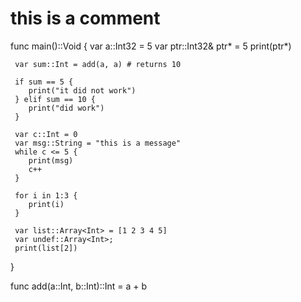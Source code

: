 # this is a comment
func main()::Void {
     var a::Int32 = 5
     var ptr::Int32&
     ptr* = 5
     print(ptr*)
     
     var sum::Int = add(a, a) # returns 10

     if sum == 5 {
	    print("it did not work")
     } elif sum == 10 {
	    print("did work")
     } 

     var c::Int = 0
     var msg::String = "this is a message"
     while c <= 5 {
	    print(msg)	
	    c++
     }

     for i in 1:3 {
	    print(i)
     }

     var list::Array<Int> = [1 2 3 4 5]
     var undef::Array<Int>;
     print(list[2])
}

func add(a::Int, b::Int)::Int = a + b
